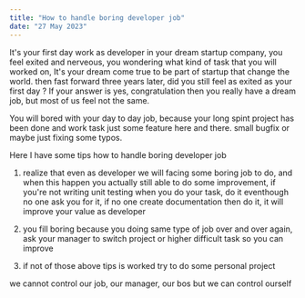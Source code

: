 ```yaml
---
title: "How to handle boring developer job"
date: "27 May 2023"
---
```


<!-- - define what is senior mean ?
- dont compare yourself with others
- realize that you have your own path, and unique way to improve
- define what is your struggle
- getting things don't make you senior
- do extra miles

- every job at the end will become "repetitive task" that not challenge anymore how to handle it
- do improvement
- rewrite it
- create tooling to make it faster
- create unit test -->

It's your first day work as developer in your dream startup company, you feel exited and nerveous, you wondering what kind of task that you will worked on, It's your dream come true to be part of startup that change the world. then fast forward three years later, did you still feel as exited as your first day ? If your answer is yes, congratulation then you really have a dream job, but most of us feel not the same.

You will bored with your day to day job, because your long spint project has been done and work task just some feature here and there. small bugfix or maybe just fixing some typos.

Here I have some tips how to handle boring developer job

1. realize that even as developer we will facing some boring job to do, and when this happen you actually still able to do some improvement, if you're not writing unit testing when you do your task, do it eventhough no one ask you for it, if no one create documentation then do it, it will improve your value as developer

2. you fill boring because you doing same type of job over and over again, ask your manager to switch project or higher difficult task so you can improve
3. if not of those above tips is worked try to do some personal project

we cannot control our job, our manager, our bos but we can control ourself
